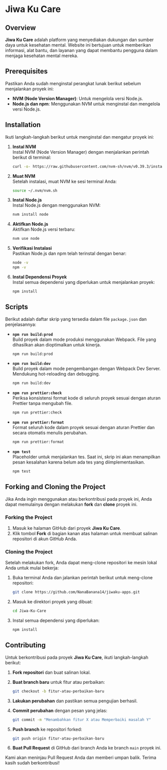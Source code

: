 # Jiwa Ku Care

## Overview

**Jiwa Ku Care** adalah platform yang menyediakan dukungan dan sumber daya untuk kesehatan mental. Website ini bertujuan untuk memberikan informasi, alat bantu, dan layanan yang dapat membantu pengguna dalam menjaga kesehatan mental mereka.

## Prerequisites

Pastikan Anda sudah menginstal perangkat lunak berikut sebelum menjalankan proyek ini:

- **NVM (Node Version Manager)**: Untuk mengelola versi Node.js.
- **Node.js dan npm**: Menggunakan NVM untuk menginstal dan mengelola versi Node.js.

## Installation

Ikuti langkah-langkah berikut untuk menginstal dan mengatur proyek ini:

1. **Instal NVM**  
   Instal NVM (Node Version Manager) dengan menjalankan perintah berikut di terminal:

   ```bash
   curl -o- https://raw.githubusercontent.com/nvm-sh/nvm/v0.39.3/install.sh | bash
   ```

2. **Muat NVM**  
   Setelah instalasi, muat NVM ke sesi terminal Anda:

   ```bash
   source ~/.nvm/nvm.sh
   ```

3. **Instal Node.js**  
   Instal Node.js dengan menggunakan NVM:

   ```bash
   nvm install node
   ```

4. **Aktifkan Node.js**  
   Aktifkan Node.js versi terbaru:

   ```bash
   nvm use node
   ```

5. **Verifikasi Instalasi**  
   Pastikan Node.js dan npm telah terinstal dengan benar:

   ```bash
   node -v
   npm -v
   ```

6. **Instal Dependensi Proyek**  
   Instal semua dependensi yang diperlukan untuk menjalankan proyek:

   ```bash
   npm install
   ```

## Scripts

Berikut adalah daftar skrip yang tersedia dalam file `package.json` dan penjelasannya:

- **`npm run build:prod`**  
  Build proyek dalam mode produksi menggunakan Webpack. File yang dihasilkan akan dioptimalkan untuk kinerja.

  ```bash
  npm run build:prod
  ```

- **`npm run build:dev`**  
  Build proyek dalam mode pengembangan dengan Webpack Dev Server. Mendukung hot-reloading dan debugging.

  ```bash
  npm run build:dev
  ```

- **`npm run prettier:check`**  
  Periksa konsistensi format kode di seluruh proyek sesuai dengan aturan Prettier tanpa mengubah file.

  ```bash
  npm run prettier:check
  ```

- **`npm run prettier:format`**  
  Format seluruh kode dalam proyek sesuai dengan aturan Prettier dan secara otomatis menulis perubahan.

  ```bash
  npm run prettier:format
  ```

- **`npm test`**  
  Placeholder untuk menjalankan tes. Saat ini, skrip ini akan menampilkan pesan kesalahan karena belum ada tes yang diimplementasikan.

  ```bash
  npm test
  ```

## Forking and Cloning the Project

Jika Anda ingin menggunakan atau berkontribusi pada proyek ini, Anda dapat memulainya dengan melakukan **fork** dan **clone** proyek ini.

### Forking the Project

1. Masuk ke halaman GitHub dari proyek **Jiwa Ku Care**.
2. Klik tombol **Fork** di bagian kanan atas halaman untuk membuat salinan repositori di akun GitHub Anda.

### Cloning the Project

Setelah melakukan fork, Anda dapat meng-clone repositori ke mesin lokal Anda untuk mulai bekerja:

1. Buka terminal Anda dan jalankan perintah berikut untuk meng-clone repositori:

   ```bash
   git clone https://github.com/NanaBanana14/jiwaku-apps.git
   ```

2. Masuk ke direktori proyek yang dibuat:

   ```bash
   cd Jiwa-Ku-Care
   ```

3. Instal semua dependensi yang diperlukan:

   ```bash
   npm install
   ```

## Contributing

Untuk berkontribusi pada proyek **Jiwa Ku Care**, ikuti langkah-langkah berikut:

1. **Fork repositori** dan buat salinan lokal.
2. **Buat branch baru** untuk fitur atau perbaikan:

   ```bash
   git checkout -b fitur-atau-perbaikan-baru
   ```

3. **Lakukan perubahan** dan pastikan semua pengujian berhasil.
4. **Commit perubahan** dengan pesan yang jelas:

   ```bash
   git commit -m "Menambahkan fitur X atau Memperbaiki masalah Y"
   ```

5. **Push branch** ke repositori forked:

   ```bash
   git push origin fitur-atau-perbaikan-baru
   ```

6. **Buat Pull Request** di GitHub dari branch Anda ke branch `main` proyek ini.

Kami akan meninjau Pull Request Anda dan memberi umpan balik. Terima kasih sudah berkontribusi!
